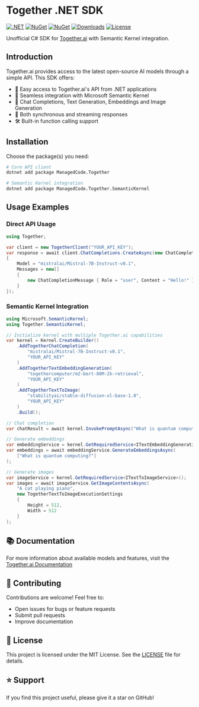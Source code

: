 # Together .NET SDK

[![.NET](https://github.com/managedcode/Together/actions/workflows/dotnet.yml/badge.svg)](https://github.com/managedcode/Together/actions/workflows/dotnet.yml)
[![NuGet](https://img.shields.io/nuget/v/ManagedCode.Together.svg)](https://www.nuget.org/packages/ManagedCode.Together)
[![NuGet](https://img.shields.io/nuget/v/ManagedCode.Together.SemanticKernel.svg)](https://www.nuget.org/packages/ManagedCode.Together.SemanticKernel)
[![Downloads](https://img.shields.io/nuget/dt/ManagedCode.Together.svg)](https://www.nuget.org/packages/ManagedCode.Together)
[![License](https://img.shields.io/github/license/managedcode/Together)](https://github.com/managedcode/Together/blob/main/LICENSE)

Unofficial C# SDK for [Together.ai](https://www.together.ai/) with Semantic Kernel integration.

## Introduction

Together.ai provides access to the latest open-source AI models through a simple API. This SDK offers:

- 🚀 Easy access to Together.ai's API from .NET applications
- 🧠 Seamless integration with Microsoft Semantic Kernel
- 🔧 Chat Completions, Text Generation, Embeddings and Image Generation
- 🌊 Both synchronous and streaming responses
- 🛠 Built-in function calling support

## Installation

Choose the package(s) you need:

```sh
# Core API client
dotnet add package ManagedCode.Together

# Semantic Kernel integration
dotnet add package ManagedCode.Together.SemanticKernel
```

## Usage Examples

### Direct API Usage

```csharp
using Together;

var client = new TogetherClient("YOUR_API_KEY");
var response = await client.ChatCompletions.CreateAsync(new ChatCompletionRequest 
{
    Model = "mistralai/Mistral-7B-Instruct-v0.1",
    Messages = new[] 
    { 
        new ChatCompletionMessage { Role = "user", Content = "Hello!" } 
    }
});
```

### Semantic Kernel Integration

```csharp
using Microsoft.SemanticKernel;
using Together.SemanticKernel;

// Initialize kernel with multiple Together.ai capabilities
var kernel = Kernel.CreateBuilder()
    .AddTogetherChatCompletion(
        "mistralai/Mistral-7B-Instruct-v0.1", 
        "YOUR_API_KEY"
    )
    .AddTogetherTextEmbeddingGeneration(
        "togethercomputer/m2-bert-80M-2k-retrieval",
        "YOUR_API_KEY"
    )
    .AddTogetherTextToImage(
        "stabilityai/stable-diffusion-xl-base-1.0",
        "YOUR_API_KEY"
    )
    .Build();

// Chat completion
var chatResult = await kernel.InvokePromptAsync("What is quantum computing?");

// Generate embeddings
var embeddingService = kernel.GetRequiredService<ITextEmbeddingGenerationService>();
var embeddings = await embeddingService.GenerateEmbeddingsAsync(
    ["What is quantum computing?"]
);

// Generate images
var imageService = kernel.GetRequiredService<ITextToImageService>();
var images = await imageService.GetImageContentsAsync(
    "A cat playing piano",
    new TogetherTextToImageExecutionSettings 
    {
        Height = 512,
        Width = 512
    }
);
```

## 📚 Documentation

For more information about available models and features, visit the [Together.ai Documentation](https://docs.together.ai/)

## 💪 Contributing

Contributions are welcome! Feel free to:
- Open issues for bugs or feature requests
- Submit pull requests
- Improve documentation

## 📄 License

This project is licensed under the MIT License. See the [LICENSE](LICENSE) file for details.

## ⭐ Support

If you find this project useful, please give it a star on GitHub!
